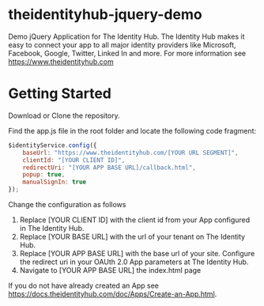 theidentityhub-jquery-demo
===========================

Demo jQuery Application for The Identity Hub. The Identity Hub makes it easy to connect your app to all major identity providers like Microsoft, Facebook, Google, Twitter, Linked In and more. For more information see https://www.theidentityhub.com

Getting Started
===============

Download or Clone the repository. 

Find the app.js file in the root folder and locate the following code fragment:

````js
$identityService.config({
    baseUrl: "https://www.theidentityhub.com/[YOUR URL SEGMENT]",
    clientId: "[YOUR CLIENT ID]",
    redirectUri: "[YOUR APP BASE URL]/callback.html",
    popup: true,
    manualSignIn: true
});
````

Change the configuration as follows

1. Replace [YOUR CLIENT ID] with the client id from your App configured in The Identity Hub.
2. Replace [YOUR BASE URL] with the url of your tenant on The Identity Hub.
3. Replace [YOUR APP BASE URL] with the base url of your site. Configure the redirect uri in your OAUth 2.0 App parameters at The Identity Hub.
4. Navigate to [YOUR APP BASE URL] the index.html page

If you do not have already created an App see https://docs.theidentityhub.com/doc/Apps/Create-an-App.html.



